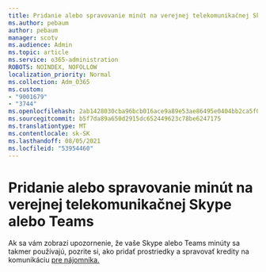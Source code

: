 ```yaml
---
title: Pridanie alebo spravovanie minút na verejnej telekomunikačnej Skype alebo Teams
ms.author: pebaum
author: pebaum
manager: scotv
ms.audience: Admin
ms.topic: article
ms.service: o365-administration
ROBOTS: NOINDEX, NOFOLLOW
localization_priority: Normal
ms.collection: Adm_O365
ms.custom:
- "9001679"
- "3744"
ms.openlocfilehash: 2ab1428030cba96bcb016ace9a89e53ae86495e0404bb2ca5f0ee4e4a11755a4
ms.sourcegitcommit: b5f7da89a650d2915dc652449623c78be6247175
ms.translationtype: MT
ms.contentlocale: sk-SK
ms.lasthandoff: 08/05/2021
ms.locfileid: "53954460"
---
```

# <a name="add-or-manage-pstn-minutes-for-skype-or-teams"></a>Pridanie alebo spravovanie minút na verejnej telekomunikačnej Skype alebo Teams

Ak sa vám zobrazí upozornenie, že vaše Skype alebo Teams minúty sa takmer používajú, pozrite si, ako pridať prostriedky a spravovať kredity na komunikáciu [pre nájomníka.](https://docs.microsoft.com/microsoftteams/add-funds-and-manage-communications-credits)
